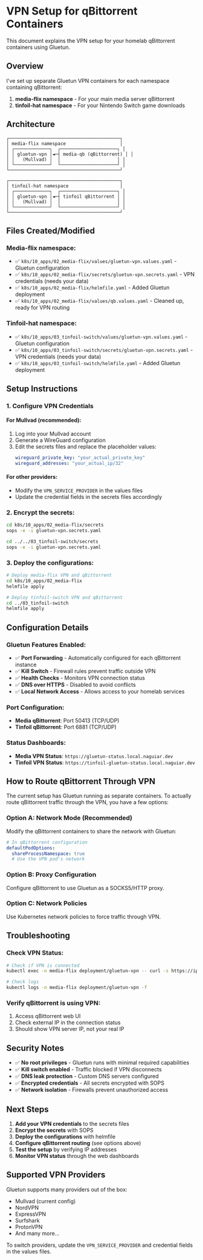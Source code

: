 # VPN Setup for qBittorrent Containers

This document explains the VPN setup for your homelab qBittorrent containers using Gluetun.

## Overview

I've set up separate Gluetun VPN containers for each namespace containing qBittorrent:

1. **media-flix namespace** - For your main media server qBittorrent
2. **tinfoil-hat namespace** - For your Nintendo Switch game downloads

## Architecture

```
┌─────────────────────────────────────────┐
│ media-flix namespace                    │
│ ┌─────────────┐  ┌─────────────────────┐ │
│ │ gluetun-vpn │◄─┤ media-qb (qBittorrent) │ │
│ │   (Mullvad) │  │                     │ │
│ └─────────────┘  └─────────────────────┘ │
└─────────────────────────────────────────┘

┌─────────────────────────────────────────┐
│ tinfoil-hat namespace                   │
│ ┌─────────────┐  ┌─────────────────────┐ │
│ │ gluetun-vpn │◄─┤ tinfoil qBittorrent │ │
│ │   (Mullvad) │  │                     │ │
│ └─────────────┘  └─────────────────────┘ │
└─────────────────────────────────────────┘
```

## Files Created/Modified

### Media-flix namespace:
- ✅ `k8s/10_apps/02_media-flix/values/gluetun-vpn.values.yaml` - Gluetun configuration
- ✅ `k8s/10_apps/02_media-flix/secrets/gluetun-vpn.secrets.yaml` - VPN credentials (needs your data)
- ✅ `k8s/10_apps/02_media-flix/helmfile.yaml` - Added Gluetun deployment
- ✅ `k8s/10_apps/02_media-flix/values/qb.values.yaml` - Cleaned up, ready for VPN routing

### Tinfoil-hat namespace:
- ✅ `k8s/10_apps/03_tinfoil-switch/values/gluetun-vpn.values.yaml` - Gluetun configuration
- ✅ `k8s/10_apps/03_tinfoil-switch/secrets/gluetun-vpn.secrets.yaml` - VPN credentials (needs your data)
- ✅ `k8s/10_apps/03_tinfoil-switch/helmfile.yaml` - Added Gluetun deployment

## Setup Instructions

### 1. Configure VPN Credentials

#### For Mullvad (recommended):
1. Log into your Mullvad account
2. Generate a WireGuard configuration
3. Edit the secrets files and replace the placeholder values:
   ```yaml
   wireguard_private_key: "your_actual_private_key"
   wireguard_addresses: "your_actual_ip/32"
   ```

#### For other providers:
- Modify the `VPN_SERVICE_PROVIDER` in the values files
- Update the credential fields in the secrets files accordingly

### 2. Encrypt the secrets:
```bash
cd k8s/10_apps/02_media-flix/secrets
sops -e -i gluetun-vpn.secrets.yaml

cd ../../03_tinfoil-switch/secrets  
sops -e -i gluetun-vpn.secrets.yaml
```

### 3. Deploy the configurations:
```bash
# Deploy media-flix VPN and qBittorrent
cd k8s/10_apps/02_media-flix
helmfile apply

# Deploy tinfoil-switch VPN and qBittorrent  
cd ../03_tinfoil-switch
helmfile apply
```

## Configuration Details

### Gluetun Features Enabled:
- ✅ **Port Forwarding** - Automatically configured for each qBittorrent instance
- ✅ **Kill Switch** - Firewall rules prevent traffic outside VPN
- ✅ **Health Checks** - Monitors VPN connection status
- ✅ **DNS over HTTPS** - Disabled to avoid conflicts
- ✅ **Local Network Access** - Allows access to your homelab services

### Port Configuration:
- **Media qBittorrent**: Port 50413 (TCP/UDP)
- **Tinfoil qBittorrent**: Port 6881 (TCP/UDP)

### Status Dashboards:
- **Media VPN Status**: `https://gluetun-status.local.naguiar.dev`
- **Tinfoil VPN Status**: `https://tinfoil-gluetun-status.local.naguiar.dev`

## How to Route qBittorrent Through VPN

The current setup has Gluetun running as separate containers. To actually route qBittorrent traffic through the VPN, you have a few options:

### Option A: Network Mode (Recommended)
Modify the qBittorrent containers to share the network with Gluetun:
```yaml
# In qBittorrent configuration
defaultPodOptions:
  shareProcessNamespace: true
  # Use the VPN pod's network
```

### Option B: Proxy Configuration
Configure qBittorrent to use Gluetun as a SOCKS5/HTTP proxy.

### Option C: Network Policies
Use Kubernetes network policies to force traffic through VPN.

## Troubleshooting

### Check VPN Status:
```bash
# Check if VPN is connected
kubectl exec -n media-flix deployment/gluetun-vpn -- curl -s https://ipinfo.io/json

# Check logs
kubectl logs -n media-flix deployment/gluetun-vpn -f
```

### Verify qBittorrent is using VPN:
1. Access qBittorrent web UI
2. Check external IP in the connection status
3. Should show VPN server IP, not your real IP

## Security Notes

- ✅ **No root privileges** - Gluetun runs with minimal required capabilities
- ✅ **Kill switch enabled** - Traffic blocked if VPN disconnects  
- ✅ **DNS leak protection** - Custom DNS servers configured
- ✅ **Encrypted credentials** - All secrets encrypted with SOPS
- ✅ **Network isolation** - Firewalls prevent unauthorized access

## Next Steps

1. **Add your VPN credentials** to the secrets files
2. **Encrypt the secrets** with SOPS
3. **Deploy the configurations** with helmfile
4. **Configure qBittorrent routing** (see options above)
5. **Test the setup** by verifying IP addresses
6. **Monitor VPN status** through the web dashboards

## Supported VPN Providers

Gluetun supports many providers out of the box:
- Mullvad (current config)
- NordVPN
- ExpressVPN
- Surfshark
- ProtonVPN
- And many more...

To switch providers, update the `VPN_SERVICE_PROVIDER` and credential fields in the values files.
